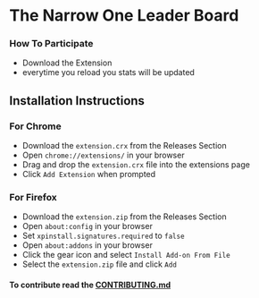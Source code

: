 # The Narrow One Leader Board


### How To Participate
 - Download the Extension
 - everytime you reload you stats will be updated

## Installation Instructions
### For Chrome
- Download the `extension.crx` from the Releases Section
- Open `chrome://extensions/` in your browser
- Drag and drop the `extension.crx` file into the extensions page
- Click `Add Extension` when prompted

### For Firefox
- Download the `extension.zip` from the Releases Section
- Open `about:config` in your browser
- Set `xpinstall.signatures.required` to `false`
- Open `about:addons` in your browser
- Click the gear icon and select `Install Add-on From File`
- Select the `extension.zip` file and click `Add`


#### To contribute read the [CONTRIBUTING.md](CONTRIBUTING.md)